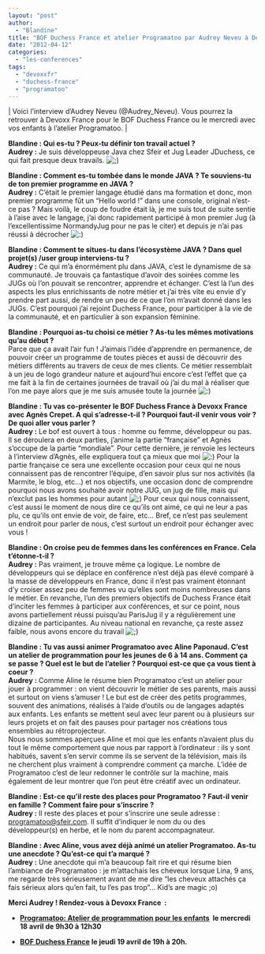 ```yaml
---
layout: "post"
author: 
  - "Blandine"
title: "BOF Duchess France et atelier Programatoo par Audrey Neveu à Devoxx France"
date: "2012-04-12"
categories: 
  - "les-conferences"
tags: 
  - "devoxxfr"
  - "duchess-france"
  - "programatoo"
---
```


| Voici l’interview d’Audrey Neveu (@Audrey\_Neveu). Vous pourrez la retrouver à Devoxx France pour le BOF Duchess France ou le mercredi avec vos enfants à l’atelier Programatoo. |

**Blandine : Qui es-tu ? Peux-tu définir ton travail actuel ?**  
**Audrey :** Je suis développeuse Java chez Sfeir et Jug Leader JDuchess, ce qui fait presque deux travails. ![;)](http://jduchess.org/duchess-france/wp-includes/images/smilies/icon_wink.gif)

**Blandine : Comment es-tu tombée dans le monde JAVA ? Te souviens-tu de ton premier programme en JAVA ?**  
**Audrey :** C’était le premier langage étudié dans ma formation et donc, mon premier programme fût un “Hello world !” dans une console, original n’est-ce pas ? Mais voilà, le coup de foudre était là, je me suis tout de suite sentie à l’aise avec le langage, j’ai donc rapidement participé à mon premier Jug (à l’excellentissime NormandyJug pour ne pas le citer) et depuis je n’ai pas réussi à décrocher ![:)](http://jduchess.org/duchess-france/wp-includes/images/smilies/icon_smile.gif)

**Blandine : Comment te situes-tu dans l’écosystème JAVA ? Dans quel projet(s) /user group interviens-tu ?**  
**Audrey :** Ce qui m’a énormément plu dans JAVA, c’est le dynamisme de sa communauté. Je trouvais ça fantastique d’avoir des soirées comme les JUGs où l’on pouvait se rencontrer, apprendre et échanger. C’est là l’un des aspects les plus enrichissants de notre métier et j’ai très vite eu envie d’y prendre part aussi, de rendre un peu de ce que l’on m’avait donné dans les JUGs. C’est pourquoi j’ai rejoint Duchess France, pour participer à la vie de la communauté, et en particulier à son expansion féminine.

**Blandine : Pourquoi as-tu choisi ce métier ? As-tu les mêmes motivations qu’au début ?**  
Parce que ça avait l’air fun ! J’aimais l’idée d’apprendre en permanence, de pouvoir créer un programme de toutes pièces et aussi de découvrir des métiers différents au travers de ceux de mes clients. Ce métier ressemblait à un jeu de logo grandeur nature et aujourd’hui encore c’est l’effet que ça me fait à la fin de certaines journées de travail où j’ai du mal à réaliser que l’on me paye alors que je me suis amusée toute la journée ![:)](http://jduchess.org/duchess-france/wp-includes/images/smilies/icon_smile.gif)

**Blandine : Tu vas co-présenter le BOF Duchess France à Devoxx France avec Agnès Crepet. A qui s’adresse-t-il ? Pourquoi faut-il venir vous voir ? De quoi aller vous parler ?**  
**Audrey :** Le bof est ouvert à tous : homme ou femme, développeur ou pas. Il se déroulera en deux parties, j’anime la partie “française” et Agnès s’occupe de la partie “mondiale”. Pour cette dernière, je renvoie les lecteurs à l’interview d’Agnès, elle expliquera tout ça mieux que moi ![:)](http://jduchess.org/duchess-france/wp-includes/images/smilies/icon_smile.gif) Pour la partie française ce sera une excellente occasion pour ceux qui ne nous connaissent pas de rencontrer l’équipe, d’en savoir plus sur nos activités (la Marmite, le blog, etc…) et nos objectifs, une occasion donc de comprendre pourquoi nous avons souhaité avoir notre JUG, un jug de fille, mais qui n’exclut pas les hommes pour autant ![;)](http://jduchess.org/duchess-france/wp-includes/images/smilies/icon_wink.gif) Pour ceux qui nous connaissent, c’est aussi le moment de nous dire ce qu’ils ont aimé, ce qui ne leur a pas plu, ce qu’ils ont envie de voir, de faire, etc… Bref, ce n’est pas seulement un endroit pour parler de nous, c’est surtout un endroit pour échanger avec vous !

**Blandine : On croise peu de femmes dans les conférences en France. Cela t’étonne-t-il ?**  
**Audrey :** Pas vraiment, je trouve même ça logique. Le nombre de développeurs qui se déplace en conférence n’est déjà pas élevé comparé à la masse de développeurs en France, donc il n’est pas vraiment étonnant d’y croiser assez peu de femmes vu qu’elles sont moins nombreuses dans le métier. En revanche, l’un des premiers objectifs de Duchess France était d’inciter les femmes à participer aux conférences, et sur ce point, nous avons partiellement réussi puisqu’au ParisJug il y a régulièrement une dizaine de participantes. Au niveau national en revanche, ça reste assez faible, nous avons encore du travail ![;)](http://jduchess.org/duchess-france/wp-includes/images/smilies/icon_wink.gif)

**Blandine : Tu vas aussi animer Programatoo avec Aline Paponaud. C’est un atelier de programmation pour les jeunes de 6 à 14 ans. Comment ça se passe ? Quel est le but de l’atelier ? Pourquoi est-ce que ça vous tient à coeur ?**  
**Audrey :** Comme Aline le résume bien Programatoo c’est un atelier pour jouer à programmer : on vient découvrir le métier de ses parents, mais aussi et surtout on viens s’amuser ! Le but est de créer des petits programmes, souvent des animations, réalisés à l’aide d’outils ou de langages adaptés aux enfants. Les enfants se mettent seul avec leur parent ou à plusieurs sur leurs projets et on fait des pauses pour partager nos créations tous ensembles au rétroprojecteur.  
Nous nous sommes aperçues Aline et moi que les enfants n’avaient plus du tout le même comportement que nous par rapport à l’ordinateur : ils y sont habitués, savent s’en servir comme ils se servent de la télévision, mais ils ne cherchent plus vraiment à comprendre comment ça marche. L’idée de Programatoo c’est de leur redonner le contrôle sur la machine, mais également de leur montrer que l’on peut être créatif avec un ordinateur.

**Blandine : Est-ce qu’il reste des places pour Programatoo ? Faut-il venir en famille ? Comment faire pour s’inscrire ?**  
**Audrey :** Il reste des places et pour s’inscrire une seule adresse : programatoo@sfeir.com. Il suffit d’indiquer le nom du ou des développeur(s) en herbe, et le nom du parent accompagnateur.

**Blandine : Avec Aline, vous avez déjà animé un atelier Programatoo. As-tu une anecdote ? Qu’est-ce qui t’a marqué ?**  
**Audrey :** Une anecdote qui m’a beaucoup fait rire et qui résume bien l’ambiance de Programatoo : je m’attachais les cheveux lorsque Lina, 9 ans, me regarde très sérieusement avant de me dire “les cheveux attachés ça fais sérieux alors qu’en fait, tu l’es pas trop”… Kid’s are magic ;o)

**Merci Audrey ! Rendez-vous à Devoxx France  :**

- **[Programatoo: Atelier de programmation pour les enfants](http://www.devoxx.com/display/FR12/Programatoo++Atelier+de+programmation+pour+les+enfants)  le mercredi 18 avril de 9h30 à 12h30**

- **[BOF Duchess France](http://www.devoxx.com/display/FR12/BOF+Duchess+France) le jeudi 19 avril de 19h à 20h.**
